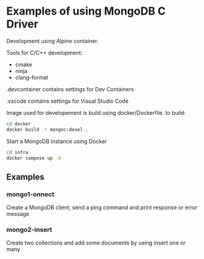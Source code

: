 # Examples of using MongoDB C Driver
Development using Alpine container.

Tools for C/C++ development:
- cmake
- ninja
- clang-format

.devcontainer contains settings for Dev Containers

.vscode contains settings for Visual Studio Code

Image used for developement is build using docker/Dockerfile. to build:
```sh
cd docker
docker build -t mongoc:devel .
```
Start a MongoDB instance using Docker
```sh
cd infra
docker compose up -d
```
## Examples
### mongo1-onnect
Create a MongoDB client, send a ping command and print response or error message
### mongo2-insert
Create two collections and add some documents by using insert one or many